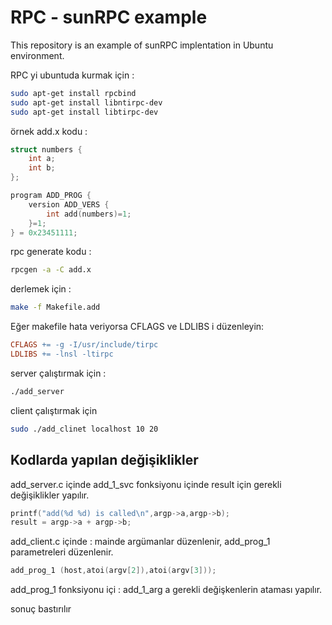 # RPC - sunRPC example

This repository is an example of sunRPC implentation in Ubuntu environment.

RPC yi ubuntuda kurmak için : 

```bash
sudo apt-get install rpcbind
sudo apt-get install libntirpc-dev
sudo apt-get install libtirpc-dev
```

örnek add.x kodu : 

```c
struct numbers {
    int a;
    int b;
};

program ADD_PROG {
    version ADD_VERS {
        int add(numbers)=1;
    }=1;
} = 0x23451111;
```

rpc generate kodu : 

```bash
rpcgen -a -C add.x
```

derlemek için : 

```bash
make -f Makefile.add
```

Eğer makefile hata veriyorsa CFLAGS ve LDLIBS i düzenleyin: 

```makefile
CFLAGS += -g -I/usr/include/tirpc
LDLIBS += -lnsl -ltirpc
```

server çalıştırmak için : 

```bash
./add_server
```

client çalıştırmak için

```bash
sudo ./add_clinet localhost 10 20
```

## Kodlarda yapılan değişiklikler

add_server.c içinde add_1_svc fonksiyonu içinde result için gerekli değişiklikler yapılır.

```c
printf("add(%d %d) is called\n",argp->a,argp->b);
result = argp->a + argp->b;
```

add_client.c içinde : mainde argümanlar düzenlenir, add_prog_1 parametreleri düzenlenir.

```c
add_prog_1 (host,atoi(argv[2]),atoi(argv[3]));
```

add_prog_1 fonksiyonu içi :  add_1_arg a gerekli değişkenlerin ataması yapılır.

sonuç bastırılır